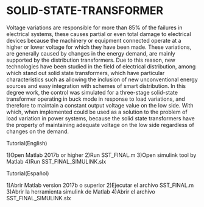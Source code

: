 # SOLID-STATE-TRANSFORMER

Voltage variations are responsible for more than 85% of the failures in electrical systems, these causes partial or even total damage to electrical devices because the machinery or equipment connected operate at a higher or lower voltage for which they have been made. These variations, are generally caused by changes in the energy demand, are mainly supported by the distribution transformers. Due to this reason, new technologies have been studied in the field of electrical distribution, among which stand out solid state transformers, which have particular characteristics such as allowing the inclusion of new unconventional energy sources and easy integration with schemes of smart distribution. In this degree work, the control was simulated for a three-stage solid-state transformer operating in buck mode in response to load variations, and therefore to maintain a constant output voltage value on the low side. With which, when implemented could be used as a solution to the problem of load variation in power systems, because the solid state transformers have the property of maintaining adequate voltage on the low side regardless of changes on the demand.


Tutorial(English)

1)Open Matlab 2017b or higher
2)Run SST_FINAL.m
3)Open simulink tool by Matlab
4)Run SST_FINAL_SIMULINK.slx


Tutorial(Español)

1)Abrir Matlab version 2017b o superior
2)Ejecutar el archivo SST_FINAL.m
3)Abrir la herramienta simulink de Matlab
4)Abrir el archivo SST_FINAL_SIMULINK.slx



